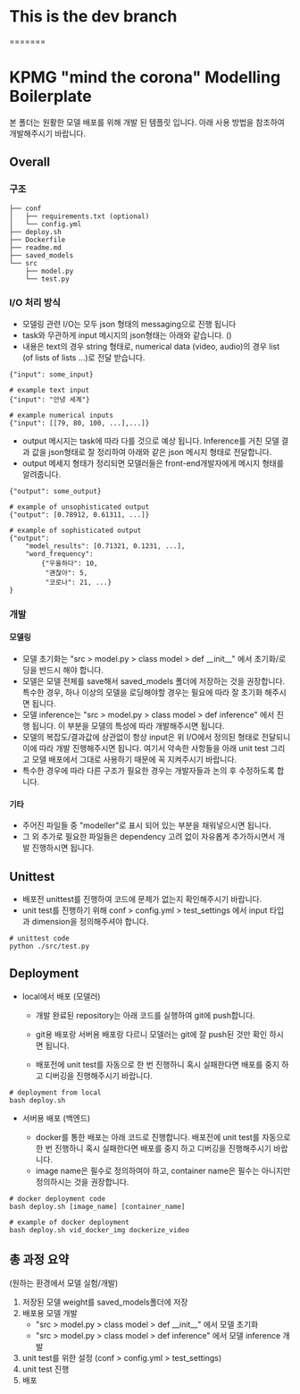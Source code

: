 # This is the dev branch
=======
# KPMG "mind the corona" Modelling Boilerplate

본 폴더는 원활한 모델 배포를 위해 개발 된 템플릿 입니다. 아래 사용 방법을 참조하여 개발해주시기 바랍니다.

## Overall

### 구조
``` shell
├── conf
│   ├── requirements.txt (optional)
│   └── config.yml
├── deploy.sh
├── Dockerfile
├── readme.md
├── saved_models
└── src
    ├── model.py
    └── test.py
```
### I/O 처리 방식
* 모델링 관련 I/O는 모두 json 형태의 messaging으로 진행 됩니다
* task와 무관하게 input 메시지의 json형태는 아래와 같습니다. ()
* 내용은 text의 경우 string 형태로, numerical data (video, audio)의 경우 list (of lists of lists ...)로 전달 받습니다.
``` 
{"input": some_input}

# example text input
{"input": "안녕 세계"}

# example numerical inputs
{"input": [[79, 80, 100, ...],...]}
```
* output 메시지는 task에 따라 다를 것으로 예상 됩니다. Inference를 거친 모델 결과 값을 json형태로 잘 정리하여 아래와 같은 json 메시지 형태로 전달합니다.
* output 메세지 형태가 정리되면 모델러들은 front-end개발자에게 메시지 형태를 알려줍니다.
```
{"output": some_output}

# example of unsophisticated output
{"output": [0.78912, 0.61311, ...]}

# example of sophisticated output
{"output": 
    "model_results": [0.71321, 0.1231, ...],
    "word_frequency": 
        {"우울하다": 10,
         "괜찮아": 5,
         "코로나": 21, ...}
}
```
### 개발
#### 모델링
* 모델 초기화는 "src > model.py > class model > def \_\_init\_\_" 에서 초기화/로딩을 반드시 해야 합니다.
* 모델은 모델 전체를 save해서 saved_models 폴더에 저장하는 것을 권장합니다. 특수한 경우, 하나 이상의 모델을 로딩해야할 경우는 필요에 따라 잘 초기화 해주시면 됩니다.
* 모델 inference는 "src > model.py > class model > def inference" 에서 진행 됩니다. 이 부분을 모델의 특성에 따라 개발해주시면 됩니다.
* 모델의 복잡도/결과값에 상관없이 항상 input은 위 I/O에서 정의된 형태로 전달되니 이에 따라 개발 진행해주시면 됩니다. 여기서 약속한 사항들을 아래 unit test 그리고 모델 배포에서 그대로 사용하기 때문에 꼭 지켜주시기 바랍니다.
* 특수한 경우에 따라 다른 구조가 필요한 경우는 개발자들과 논의 후 수정하도록 합니다.
#### 기타
* 주어진 파일들 중 "modeller"로 표시 되어 있는 부분을 채워넣으시면 됩니다.
* 그 외 추가로 필요한 파일들은 dependency 고려 없이 자유롭게 추가하시면서 개발 진행하시면 됩니다.

## Unittest
* 배포전 unittest를 진행하여 코드에 문제가 없는지 확인해주시기 바랍니다.
* unit test를 진행하기 위해 conf > config.yml > test_settings 에서 input 타입과 dimension을 정의해주셔야 합니다.
``` shell
# unittest code
python ./src/test.py 
```

## Deployment

* local에서 배포 (모델러)

  * 개발 완료된 repository는 아래 코드를 실행하여 git에 push합니다.

  * git용 배포랑 서버용 배포랑 다르니 모델러는 git에 잘 push된 것만 확인 하시면 됩니다.

  * 배포전에 unit test를 자동으로 한 번 진행하니 혹시 실패한다면 배포를 중지 하고 디버깅을 진행해주시기 바랍니다.

``` shell
# deployment from local
bash deploy.sh
```

* 서버용 배포 (백엔드)

  * docker를 통한 배포는 아래 코드로 진행합니다. 배포전에 unit test를 자동으로 한 번 진행하니 혹시 실패한다면 배포를 중지 하고 디버깅을 진행해주시기 바랍니다.
  * image name은 필수로 정의하여야 하고, container name은 필수는 아니지만 정의하시는 것을 권장합니다.
``` shell
# docker deployment code
bash deploy.sh [image_name] [container_name]

# example of docker deployment
bash deploy.sh vid_docker_img dockerize_video
```

## 총 과정 요약
(원하는 환경에서 모델 실험/개발)
1. 저장된 모델 weight를 saved_models폴더에 저장
2. 배포용 모델 개발 
    * "src > model.py > class model > def \_\_init\_\_" 에서 모델 초기화
    * "src > model.py > class model > def inference" 에서 모델 inference 개발
3. unit test를 위한 설정 (conf > config.yml > test_settings)
4. unit test 진행
5. 배포